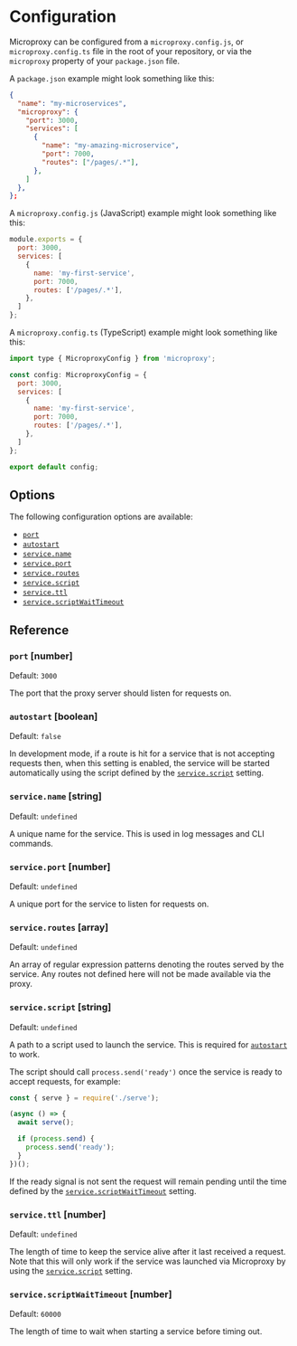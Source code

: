 
# Configuration

Microproxy can be configured from a `microproxy.config.js`, or
`microproxy.config.ts` file in the root of your repository, or via the
`microproxy` property of your `package.json` file.

A `package.json` example might look something like this:

```json
{
  "name": "my-microservices",
  "microproxy": {
    "port": 3000,
    "services": [
      {
        "name": "my-amazing-microservice",
        "port": 7000,
        "routes": ["/pages/.*"],
      },
    ]
  },
};
```

A `microproxy.config.js` (JavaScript) example might look something like this:

```js
module.exports = {
  port: 3000,
  services: [
    {
      name: 'my-first-service',
      port: 7000,
      routes: ['/pages/.*'],
    },
  ]
};
```

A `microproxy.config.ts` (TypeScript) example might look something like this:

```js
import type { MicroproxyConfig } from 'microproxy';

const config: MicroproxyConfig = {
  port: 3000,
  services: [
    {
      name: 'my-first-service',
      port: 7000,
      routes: ['/pages/.*'],
    },
  ]
};

export default config;
```

## Options

The following configuration options are available:

- [`port`](#port-number)
- [`autostart`](#autostart-boolean)
- [`service.name`](#servicename-string)
- [`service.port`](#serviceport-number)
- [`service.routes`](#serviceroutes-array)
- [`service.script`](#servicescript-string)
- [`service.ttl`](#servicettl-number)
- [`service.scriptWaitTimeout`](#servicescriptwaittimeout-number)

## Reference

### `port` [number]

Default: `3000`

The port that the proxy server should listen for requests on.

### `autostart` [boolean]

Default: `false`

In development mode, if a route is hit for a service that is not accepting
requests then, when this setting is enabled, the service will be started
automatically using the script defined by the [`service.script`](#servicescript-string)
setting.

### `service.name` [string]

Default: `undefined`

A unique name for the service. This is used in log messages and CLI commands.

### `service.port` [number]

Default: `undefined`

A unique port for the service to listen for requests on.

### `service.routes` [array]

Default: `undefined`

An array of regular expression patterns denoting the routes served by the
service. Any routes not defined here will not be made available via the proxy.

### `service.script` [string]

Default: `undefined`

A path to a script used to launch the service. This is required for
[`autostart`](#autostart-boolean) to work.

The script should call `process.send('ready')` once the service is ready to
accept requests, for example:

```js
const { serve } = require('./serve');

(async () => {
  await serve();

  if (process.send) {
    process.send('ready');
  }
})();
```

If the ready signal is not sent the request will remain pending until the
time defined by the [`service.scriptWaitTimeout`](#servicewaittimeout-number) setting.

### `service.ttl` [number]

Default: `undefined`

The length of time to keep the service alive after it last received a request.
Note that this will only work if the service was launched via Microproxy by
using the [`service.script`](#servicescript-string) setting.

### `service.scriptWaitTimeout` [number]

Default: `60000`

The length of time to wait when starting a service before timing out.
